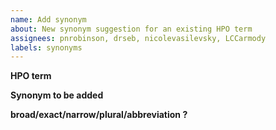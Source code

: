 ```yaml
---
name: Add synonym
about: New synonym suggestion for an existing HPO term
assignees: pnrobinson, drseb, nicolevasilevsky, LCCarmody 
labels: synonyms
---
```


**HPO term**


**Synonym to be added**


**broad/exact/narrow/plural/abbreviation ?**


